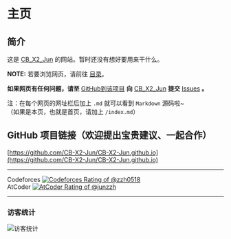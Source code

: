 # 主页

<script type="text/javascript">
alert("欢迎来到我的网站！点击“确定”加载网页。");
</script>


## 简介
这是 [CB_X2_Jun](https://github.com/CB-X2-Jun) 的网站。暂时还没有想好要用来干什么。 

**NOTE:** 若要浏览网页，请前往 [目录](https://cb-x2-jun.github.io/目录)。

**如果网页有任何问题，请至** [GitHub到该项目](https://github.com/CB-X2-Jun/CB-X2-Jun.github.io) **向** [CB_X2_Jun](https://github.com/CB-X2-Jun) **提交** [Issues](https://github.com/CB-X2-Jun/CB-X2-Jun.github.io/issues) **。**

注：在每个网页的网址栏后加上 `.md` 就可以看到 `Markdown` 源码啦~  
（如果是本页，也就是首页，请加上 `/index.md`）

## GitHub 项目链接（欢迎提出宝贵建议、一起合作）
[https://github.com/CB-X2-Jun/CB-X2-Jun.github.io](https://github.com/CB-X2-Jun/CB-X2-Jun.github.io)

---
Codeforces [![Codeforces Rating of @zzh0518](https://cfrating.baoshuo.dev/rating?username=zzh0518&style=social)](https://codeforces/profile/zzh0518)  
AtCoder [![AtCoder Rating of @junzzh](https://atrating.baoshuo.dev/rating?username=junzzh&style=social)](https://atcoder.jp/users/junzzh)

---
### 访客统计
![访客统计](https://flagcounter.me/e7K)
